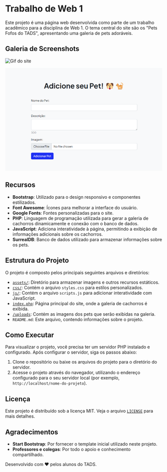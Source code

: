 # Trabalho de Web 1

Este projeto é uma página web desenvolvida como parte de um trabalho acadêmico para a disciplina de Web 1. O tema central do site são os "Pets Fofos do TADS", apresentando uma galeria de pets adoráveis.

## Galeria de Screenshots

![Gif do site](./assets/msedge_2rz9YuWhbc.gif)

![Adicionar um Pet](./assets/adicionar_pet.png)

## Recursos

- **Bootstrap**: Utilizado para o design responsivo e componentes estilizados.
- **Font Awesome**: Ícones para melhorar a interface do usuário.
- **Google Fonts**: Fontes personalizadas para o site.
- **PHP**: Linguagem de programação utilizada para gerar a galeria de cachorros dinamicamente e conexão com o banco de dados.
- **JavaScript**: Adiciona interatividade à página, permitindo a exibição de informações adicionais sobre os cachorros.
- **SurrealDB**: Banco de dados utilizado para armazenar informações sobre os pets.

## Estrutura do Projeto

O projeto é composto pelos principais seguintes arquivos e diretórios:

- [`assets/`](./assets): Diretório para armazenar imagens e outros recursos estáticos.
- [`css/`](./css): Contém o arquivo `styles.css` para estilos personalizados.
- [`js/`](./js): Contém o arquivo `scripts.js` para adicionar interatividade com JavaScript.
- [`index.php`](./index.php): Página principal do site, onde a galeria de cachorros é exibida.
- [`/uploads`](./uploads): Contém as imagens dos pets que serão exibidas na galeria.
- `README.md`: Este arquivo, contendo informações sobre o projeto.

## Como Executar

Para visualizar o projeto, você precisa ter um servidor PHP instalado e configurado. Após configurar o servidor, siga os passos abaixo:

1. Clone o repositório ou baixe os arquivos do projeto para o diretório do servidor.
2. Acesse o projeto através do navegador, utilizando o endereço configurado para o seu servidor local (por exemplo, `http://localhost/nome-do-projeto`).

## Licença

Este projeto é distribuído sob a licença MIT. Veja o arquivo [`LICENSE`](./LICENSE) para mais detalhes.

## Agradecimentos

- **Start Bootstrap**: Por fornecer o template inicial utilizado neste projeto.
- **Professores e colegas**: Por todo o apoio e conhecimento compartilhado.

Desenvolvido com ❤️ pelos alunos do TADS.
